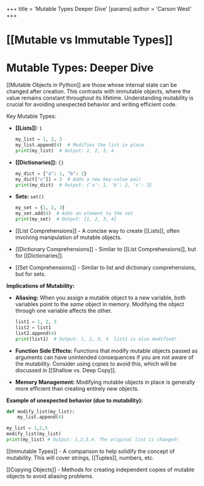 +++
 title = 'Mutable Types Deeper Dive'
[params]
	author = 'Carson West'
+++
# [[Mutable vs Immutable Types]]
# Mutable Types: Deeper Dive

[[Mutable Objects in Python]] are those whose internal state can be changed after creation.  This contrasts with immutable objects, where the value remains constant throughout its lifetime.  Understanding mutability is crucial for avoiding unexpected behavior and writing efficient code.

Key Mutable Types:

* **[[Lists]]:**  `1`
    ```python
    my_list = 1, 2, 3
    my_list.append(4)  # Modifies the list in place
    print(my_list)  # Output: 1, 2, 3, 4
    ```

* **[[Dictionaries]]:** `{}`
    ```python
    my_dict = {"a": 1, "b": 2}
    my_dict["c"]] = 3  # Adds a new key-value pair
    print(my_dict)  # Output: {'a': 1, 'b': 2, 'c': 3}
    ```

* **Sets:** `set()`
    ```python
    my_set = {1, 2, 3}
    my_set.add(4)  # Adds an element to the set
    print(my_set)  # Output: {1, 2, 3, 4}
    ```

* [[List Comprehensions]] -  A concise way to create [[Lists]], often involving manipulation of mutable objects.


* [[Dictionary Comprehensions]] - Similar to [[List Comprehensions]], but for [[Dictionaries]].


* [[Set Comprehensions]] -  Similar to list and dictionary comprehensions, but for sets.


**Implications of Mutability:**

* **Aliasing:** When you assign a mutable object to a new variable, both variables point to the *same* object in memory. Modifying the object through one variable affects the other.

    ```python
    list1 = 1, 2, 3
    list2 = list1
    list2.append(4)
    print(list1)  # Output: 1, 2, 3, 4  list1 is also modified!
    ```

* **Function Side Effects:**  Functions that modify mutable objects passed as arguments can have unintended consequences if you are not aware of the mutability.  Consider using copies to avoid this, which will be discussed in [[Shallow vs. Deep Copy]].

* **Memory Management:**  Modifying mutable objects in place is generally more efficient than creating entirely new objects.


**Example of unexpected behavior (due to mutability):**

```python
def modify_list(my_list):
    my_list.append(4)

my_list = 1,2,3
modify_list(my_list)
print(my_list) # Output: 1,2,3,4. The original list is changed!
```

[[Immutable Types]] - A comparison to help solidify the concept of mutability.  This will cover strings, [[Tuples]], numbers, etc.

[[Copying Objects]] -  Methods for creating independent copies of mutable objects to avoid aliasing problems.
